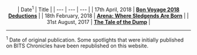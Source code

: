 <!-- TITLE: Spotlight -->
<!-- SUBTITLE: A list of spotlights published by Journal Club in reverse chronological order. -->

<center>

| Date<sup>1</sup> | Title |
| --- | --- | --- |
| 17th April, 2018 | **[Bon Voyage 2018 Deductions](/news/spotlight/bon-voyage-2018)** | 
| 18th February, 2018 | **[Arena: Where Sledgends Are Born](/news/spotlight/arena-where-sledgends-are-born)** |
| 31st August, 2017 | **[The Tale of the Dump](news/spotlight/tale-of-dump)** |

</center>

-----

<sup>1</sup> Date of original publication. Some spotlights that were initially published on BITS Chronicles have been republished on this website.  